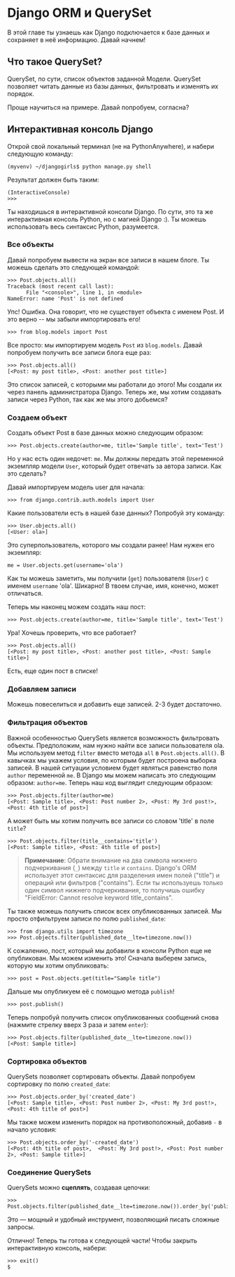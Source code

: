 # Django ORM и QuerySet

В этой главе ты узнаешь как Django подключается к базе данных и сохраняет в неё информацию. Давай начнем!

## Что такое QuerySet?

QuerySet, по сути, список объектов заданной Модели. QuerySet позволяет читать данные из базы данных, фильтровать и изменять их порядок.

Проще научиться на примере. Давай попробуем, согласна?

## Интерактивная консоль Django

Открой свой локальный терминал (не на PythonAnywhere), и набери следующую команду:

    (myvenv) ~/djangogirls$ python manage.py shell
    

Результат должен быть таким:

    (InteractiveConsole)
    >>>
    

Ты находишься в интерактивной консоли Django. По сути, это та же интерактивная консоль Python, но с магией Django :). Ты можешь использовать весь синтаксис Python, разумеется.

### Все объекты

Давай попробуем вывести на экран все записи в нашем блоге. Ты можешь сделать это следующей командой:

    >>> Post.objects.all()
    Traceback (most recent call last):
          File "<console>", line 1, in <module>
    NameError: name 'Post' is not defined
    

Упс! Ошибка. Она говорит, что не существует объекта с именем Post. И это верно -- мы забыли импортировать его!

    >>> from blog.models import Post
    

Все просто: мы импортируем модель `Post` из `blog.models`. Давай попробуем получить все записи блога еще раз:

    >>> Post.objects.all()
    [<Post: my post title>, <Post: another post title>]
    

Это список записей, с которыми мы работали до этого! Мы создали их через панель администратора Django. Теперь же, мы хотим создавать записи через Python, так как же мы этого добьемся?

### Создаем объект

Создать объект Post в базе данных можно следующим образом:

    >>> Post.objects.create(author=me, title='Sample title', text='Test')
    

Но у нас есть один недочет: `me`. Мы должны передать этой переменной экземпляр модели `User`, который будет отвечать за автора записи. Как это сделать?

Давай импортируем модель user для начала:

    >>> from django.contrib.auth.models import User
    

Какие пользователи есть в нашей базе данных? Попробуй эту команду:

    >>> User.objects.all()
    [<User: ola>]
    

Это суперпользователь, которого мы создали ранее! Нам нужен его экземпляр:

    me = User.objects.get(username='ola')
    

Как ты можешь заметить, мы получили (`get`) пользователя (`User`) с именем `username` 'ola'. Шикарно! В твоем случае, имя, конечно, может отличаться.

Теперь мы наконец можем создать наш пост:

    >>> Post.objects.create(author=me, title='Sample title', text='Test')
    

Ура! Хочешь проверить, что все работает?

    >>> Post.objects.all()
    [<Post: my post title>, <Post: another post title>, <Post: Sample title>]
    

Есть, еще один пост в списке!

### Добавляем записи

Можешь повеселиться и добавить еще записей. 2-3 будет достаточно.

### Фильтрация объектов

Важной особенностью QuerySets является возможность фильтровать объекты. Предположим, нам нужно найти все записи пользователя ola. Мы используем метод `filter` вместо метода `all` в `Post.objects.all()`. В кавычках мы укажем условия, по которым будет построена выборка записей. В нашей ситуации условием будет являться равенство поля `author` переменной `me`. В Django мы можем написать это следующим образом: `author=me`. Теперь наш код выглядит следующим образом:

    >>> Post.objects.filter(author=me)
    [<Post: Sample title>, <Post: Post number 2>, <Post: My 3rd post!>, <Post: 4th title of post>]
    

А может быть мы хотим получить все записи со словом 'title' в поле `title`?

    >>> Post.objects.filter(title__contains='title')
    [<Post: Sample title>, <Post: 4th title of post>]
    

> **Примечание**: Обрати внимание на два символа нижнего подчеркивания (`_`) между `title` и `contains`. Django's ORM использует этот синтаксис для разделения имен полей ("title") и операций или фильтров ("contains"). Если ты используешь только один символ нижнего подчеркивания, то получишь ошибку "FieldError: Cannot resolve keyword title_contains".

Ты также можешь получить список всех опубликованных записей. Мы просто отфильтруем записи по полю `published_date`:

    >>> from django.utils import timezone
    >>> Post.objects.filter(published_date__lte=timezone.now())

К сожалению, пост, который мы добавили в консоли Python еще не опубликован. Мы можем изменить это! Сначала выберем запись, которую мы хотим опубликовать:

    >>> post = Post.objects.get(title="Sample title")
    

Дальше мы опубликуем её с помощью метода `publish`!

    >>> post.publish()
    

Теперь попробуй получить список опубликованных сообщений снова (нажмите стрелку вверх 3 раза и затем `enter`):

    >>> Post.objects.filter(published_date__lte=timezone.now())
    [<Post: Sample title>]
    

### Сортировка объектов

QuerySets позволяет сортировать объекты. Давай попробуем сортировку по полю `created_date`:

    >>> Post.objects.order_by('created_date')
    [<Post: Sample title>, <Post: Post number 2>, <Post: My 3rd post!>, <Post: 4th title of post>]
    

Мы также можем изменить порядок на противоположный, добавив `-` в начало условия:

    >>> Post.objects.order_by('-created_date')
    [<Post: 4th title of post>,  <Post: My 3rd post!>, <Post: Post number 2>, <Post: Sample title>]
    

### Соединение QuerySets

QuerySets можно **сцеплять**, создавая цепочки:

    >>> Post.objects.filter(published_date__lte=timezone.now()).order_by('published_date')
    

Это — мощный и удобный инструмент, позволяющий писать сложные запросы.

Отлично! Теперь ты готова к следующей части! Чтобы закрыть интерактивную консоль, набери:

    >>> exit()
    $
